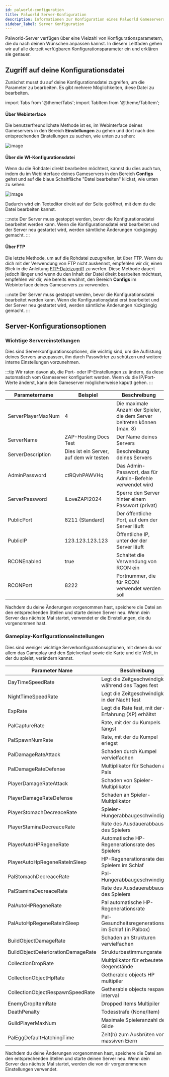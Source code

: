 ```yaml
---
id: palworld-configuration
title: Palworld Server-Konfiguration
description: Informationen zur Konfiguration eines Palworld Gameservers von ZAP-Hosting - ZAP-Hosting.com Dokumentation
sidebar_label: Server Konfiguration
---
```


Palworld-Server verfügen über eine Vielzahl von Konfigurationsparametern, die du nach deinen Wünschen anpassen kannst. In diesem Leitfaden gehen wir auf alle derzeit verfügbaren Konfigurationsparameter ein und erklären sie genauer.

## Zugriff auf deine Konfigurationsdatei

Zunächst musst du auf deine Konfigurationsdatei zugreifen, um die Parameter zu bearbeiten. Es gibt mehrere Möglichkeiten, diese Datei zu bearbeiten.

import Tabs from '@theme/Tabs';
import TabItem from '@theme/TabItem';

<Tabs>
<TabItem value="settings" label="Über Webinterface" default>

#### Über Webinterface

Die benutzerfreundlichste Methode ist es, im Webinterface deines Gameservers in den Bereich **Einstellungen** zu gehen und dort nach den entsprechenden Einstellungen zu suchen, wie unten zu sehen:

![image](https://github.com/zaphosting/docs/assets/42719082/5e65fc4a-45ec-4696-8170-e7c6384dac8d)
</TabItem>

<TabItem value="configs" label="Über die WI-Konfigurationsdatei">

#### Über die WI-Konfigurationsdatei

Wenn du die Rohdatei direkt bearbeiten möchtest, kannst du dies auch tun, indem du im Webinterface deines Gameservers in den Bereich **Configs** gehst und auf die blaue Schaltfläche "Datei bearbeiten" klickst, wie unten zu sehen:

![image](https://github.com/zaphosting/docs/assets/42719082/53c8acad-7347-4c3e-85bf-5ae0ad423fc6)

Dadurch wird ein Texteditor direkt auf der Seite geöffnet, mit dem du die Datei bearbeiten kannst.

:::note
Der Server muss gestoppt werden, bevor die Konfigurationsdatei bearbeitet werden kann. Wenn die Konfigurationsdatei erst bearbeitet und der Server neu gestartet wird, werden sämtliche Änderungen rückgängig gemacht.
:::

</TabItem>

<TabItem value="ftp" label="Via FTP">


#### Über FTP
Die letzte Methode, um auf die Rohdatei zuzugreifen, ist über FTP. Wenn du dich mit der Verwendung von FTP nicht auskennst, empfehlen wir dir, einen Blick in die Anleitung [FTP-Dateizugriff](gameserver-ftpaccess.md) zu werfen. Diese Methode dauert jedoch länger und wenn du den Inhalt der Datei direkt bearbeiten möchtest, empfehlen wir dir, wie bereits erwähnt, den Bereich **Configs** im Webinterface deines Gameservers zu verwenden.

:::note
Der Server muss gestoppt werden, bevor die Konfigurationsdatei bearbeitet werden kann. Wenn die Konfigurationsdatei erst bearbeitet und der Server neu gestartet wird, werden sämtliche Änderungen rückgängig gemacht.
:::

</TabItem>
</Tabs>

## Server-Konfigurationsoptionen

### Wichtige Servereinstellungen

Dies sind Serverkonfigurationsoptionen, die wichtig sind, um die Auflistung deines Servers anzupassen, ihn durch Passwörter zu schützen und weitere interne Einstellungen vorzunehmen.

:::tip
Wir raten davon ab, die Port- oder IP-Einstellungen zu ändern, da diese automatisch vom Gameserver konfiguriert werden. Wenn du die IP/Port-Werte änderst, kann dein Gameserver möglicherweise kaputt gehen.
:::

| Parametername | Beispiel | Beschreibung |
| ------------------------------ | -------------------------------------- | ---------------------------------------------------------- | 
| ServerPlayerMaxNum | 4 | Die maximale Anzahl der Spieler, die dem Server beitreten können (max. 8) |
| ServerName | ZAP-Hosting Docs Test | Der Name deines Servers |
| ServerDescription | Dies ist ein Server, auf dem wir testen | Beschreibung deines Servers |
| AdminPassword | ctRQvhPAWVHq | Das Admin-Passwort, das für Admin-Befehle verwendet wird |
| ServerPassword | iLoveZAP!2024 | Sperre den Server hinter einem Passwort (privat) |
| PublicPort | 8211 (Standard) | Der öffentliche Port, auf dem der Server läuft |
| PublicIP | 123.123.123.123 | Öffentliche IP, unter der der Server läuft |
| RCONEnabled | true | Schaltet die Verwendung von RCON ein |
| RCONPort | 8222 | Portnummer, die für RCON verwendet werden soll |

Nachdem du deine Änderungen vorgenommen hast, speichere die Datei an den entsprechenden Stellen und starte deinen Server neu. Wenn dein Server das nächste Mal startet, verwendet er die Einstellungen, die du vorgenommen hast.

### Gameplay-Konfigurationseinstellungen

Dies sind weniger wichtige Serverkonfigurationsoptionen, mit denen du vor allem das Gameplay und den Spielverlauf sowie die Karte und die Welt, in der du spielst, verändern kannst.

| Parameter Name | Beschreibung | 
| ---------------------------------- | ------------------------------------------------ | 
| DayTimeSpeedRate | Legt die Zeitgeschwindigkeit während des Tages fest |
| NightTimeSpeedRate | Legt die Zeitgeschwindigkeit in der Nacht fest |
| ExpRate | Legt die Rate fest, mit der du Erfahrung (XP) erhältst |
| PalCaptureRate | Rate, mit der du Kumpels fängst |
| PalSpawnNumRate | Rate, mit der du Kumpel erlegst |
| PalDamageRateAttack | Schaden durch Kumpel vervielfachen |
| PalDamageRateDefense | Multiplikator für Schaden an Pals |
| PlayerDamageRateAttack | Schaden von Spieler-Multiplikator |
| PlayerDamageRateDefense | Schaden an Spieler-Multiplikator |
| PlayerStomachDecreaceRate | Spieler-Hungerabbaugeschwindigkeit |
| PlayerStaminaDecreaceRate | Rate des Ausdauerabbaus des Spielers |
| PlayerAutoHPRegeneRate | Automatische HP-Regenerationsrate des Spielers |
| PlayerAutoHpRegeneRateInSleep | HP-Regenerationsrate des Spielers im Schlaf |
| PalStomachDecreaceRate | Pal-Hungerabbaugeschwindigkeit |
| PalStaminaDecreaceRate | Rate des Ausdauerabbaus des Spielers |
| PalAutoHPRegeneRate | Pal automatische HP-Regenerationsrate |
| PalAutoHpRegeneRateInSleep | Pal-Gesundheitsregenerationsrate im Schlaf (in Palbox) |
| BuildObjectDamageRate | Schaden an Strukturen vervielfachen |
| BuildObjectDeteriorationDamageRate | Strukturbestimmungsrate |
| CollectionDropRate | Multiplikator für erbeutete Gegenstände |
| CollectionObjectHpRate | Getherable objects HP multipiler |
| CollectionObjectRespawnSpeedRate | Getherable objects respawn interval |
| EnemyDropItemRate | Dropped Items Multipiler |
| DeathPenalty | Todesstrafe (None/Item) |
| GuildPlayerMaxNum | Maximale Spieleranzahl der Gilde |
| PalEggDefaultHatchingTime | Zeit(h) zum Ausbrüten von massiven Eiern |

Nachdem du deine Änderungen vorgenommen hast, speichere die Datei an den entsprechenden Stellen und starte deinen Server neu. Wenn dein Server das nächste Mal startet, werden die von dir vorgenommenen Einstellungen verwendet.